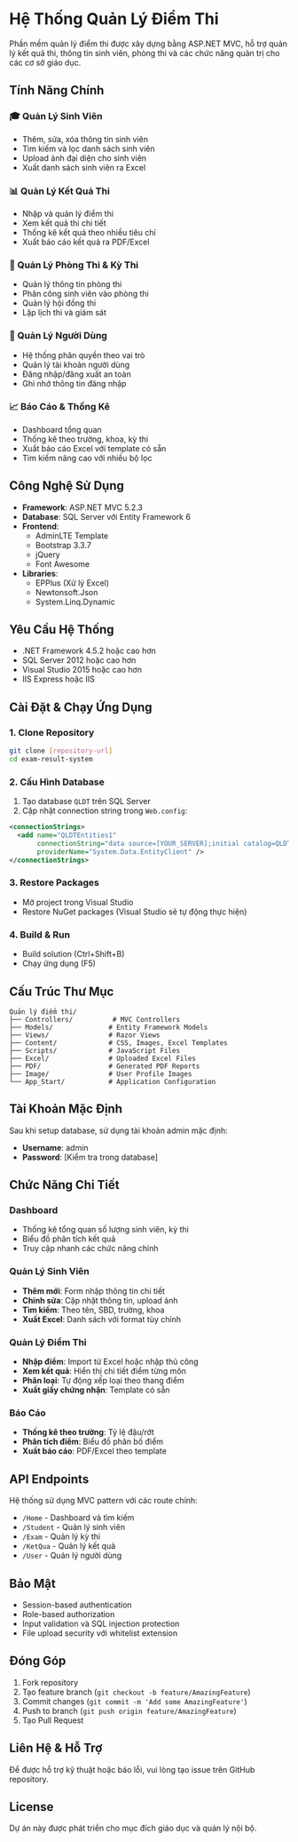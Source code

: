 # Hệ Thống Quản Lý Điểm Thi

Phần mềm quản lý điểm thi được xây dựng bằng ASP.NET MVC, hỗ trợ quản lý kết quả thi, thông tin sinh viên, phòng thi và các chức năng quản trị cho các cơ sở giáo dục.

## Tính Năng Chính

### 🎓 Quản Lý Sinh Viên
- Thêm, sửa, xóa thông tin sinh viên
- Tìm kiếm và lọc danh sách sinh viên
- Upload ảnh đại diện cho sinh viên
- Xuất danh sách sinh viên ra Excel

### 📊 Quản Lý Kết Quả Thi
- Nhập và quản lý điểm thi
- Xem kết quả thi chi tiết
- Thống kê kết quả theo nhiều tiêu chí
- Xuất báo cáo kết quả ra PDF/Excel

### 🏫 Quản Lý Phòng Thi & Kỳ Thi
- Quản lý thông tin phòng thi
- Phân công sinh viên vào phòng thi
- Quản lý hội đồng thi
- Lập lịch thi và giám sát

### 👥 Quản Lý Người Dùng
- Hệ thống phân quyền theo vai trò
- Quản lý tài khoản người dùng
- Đăng nhập/đăng xuất an toàn
- Ghi nhớ thông tin đăng nhập

### 📈 Báo Cáo & Thống Kê
- Dashboard tổng quan
- Thống kê theo trường, khoa, kỳ thi
- Xuất báo cáo Excel với template có sẵn
- Tìm kiếm nâng cao với nhiều bộ lọc

## Công Nghệ Sử Dụng

- **Framework**: ASP.NET MVC 5.2.3
- **Database**: SQL Server với Entity Framework 6
- **Frontend**: 
  - AdminLTE Template
  - Bootstrap 3.3.7
  - jQuery
  - Font Awesome
- **Libraries**:
  - EPPlus (Xử lý Excel)
  - Newtonsoft.Json
  - System.Linq.Dynamic

## Yêu Cầu Hệ Thống

- .NET Framework 4.5.2 hoặc cao hơn
- SQL Server 2012 hoặc cao hơn
- Visual Studio 2015 hoặc cao hơn
- IIS Express hoặc IIS

## Cài Đặt & Chạy Ứng Dụng

### 1. Clone Repository
```bash
git clone [repository-url]
cd exam-result-system
```

### 2. Cấu Hình Database
1. Tạo database `QLDT` trên SQL Server
2. Cập nhật connection string trong `Web.config`:
```xml
<connectionStrings>
  <add name="QLDTEntities1" 
       connectionString="data source=[YOUR_SERVER];initial catalog=QLDT;integrated security=True;MultipleActiveResultSets=True;App=EntityFramework" 
       providerName="System.Data.EntityClient" />
</connectionStrings>
```

### 3. Restore Packages
- Mở project trong Visual Studio
- Restore NuGet packages (Visual Studio sẽ tự động thực hiện)

### 4. Build & Run
- Build solution (Ctrl+Shift+B)
- Chạy ứng dụng (F5)

## Cấu Trúc Thư Mục

```
Quản lý điểm thi/
├── Controllers/          # MVC Controllers
├── Models/              # Entity Framework Models
├── Views/               # Razor Views
├── Content/             # CSS, Images, Excel Templates
├── Scripts/             # JavaScript Files
├── Excel/               # Uploaded Excel Files
├── PDF/                 # Generated PDF Reports
├── Image/               # User Profile Images
└── App_Start/           # Application Configuration
```

## Tài Khoản Mặc Định

Sau khi setup database, sử dụng tài khoản admin mặc định:
- **Username**: admin
- **Password**: [Kiểm tra trong database]

## Chức Năng Chi Tiết

### Dashboard
- Thống kê tổng quan số lượng sinh viên, kỳ thi
- Biểu đồ phân tích kết quả
- Truy cập nhanh các chức năng chính

### Quản Lý Sinh Viên
- **Thêm mới**: Form nhập thông tin chi tiết
- **Chỉnh sửa**: Cập nhật thông tin, upload ảnh
- **Tìm kiếm**: Theo tên, SBD, trường, khoa
- **Xuất Excel**: Danh sách với format tùy chỉnh

### Quản Lý Điểm Thi
- **Nhập điểm**: Import từ Excel hoặc nhập thủ công
- **Xem kết quả**: Hiển thị chi tiết điểm từng môn
- **Phân loại**: Tự động xếp loại theo thang điểm
- **Xuất giấy chứng nhận**: Template có sẵn

### Báo Cáo
- **Thống kê theo trường**: Tỷ lệ đậu/rớt
- **Phân tích điểm**: Biểu đồ phân bố điểm
- **Xuất báo cáo**: PDF/Excel theo template

## API Endpoints

Hệ thống sử dụng MVC pattern với các route chính:
- `/Home` - Dashboard và tìm kiếm
- `/Student` - Quản lý sinh viên  
- `/Exam` - Quản lý kỳ thi
- `/KetQua` - Quản lý kết quả
- `/User` - Quản lý người dùng

## Bảo Mật

- Session-based authentication
- Role-based authorization
- Input validation và SQL injection protection
- File upload security với whitelist extension

## Đóng Góp

1. Fork repository
2. Tạo feature branch (`git checkout -b feature/AmazingFeature`)
3. Commit changes (`git commit -m 'Add some AmazingFeature'`)
4. Push to branch (`git push origin feature/AmazingFeature`)
5. Tạo Pull Request

## Liên Hệ & Hỗ Trợ

Để được hỗ trợ kỹ thuật hoặc báo lỗi, vui lòng tạo issue trên GitHub repository.

## License

Dự án này được phát triển cho mục đích giáo dục và quản lý nội bộ.